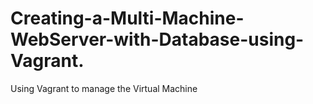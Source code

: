 # Creating-a-Multi-Machine-WebServer-with-Database-using-Vagrant.
Using Vagrant to manage the Virtual Machine 
